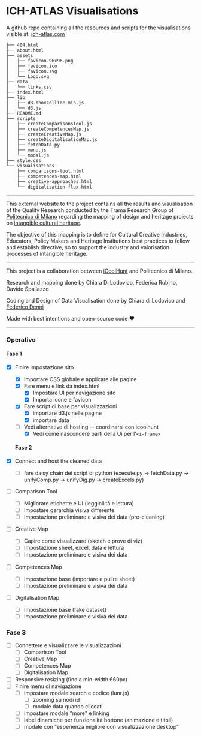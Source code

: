 # ICH-ATLAS Visualisations

A github repo containing all the resources and scripts for the visualisations visible at: [ich-atlas.com](https://tramadev.nextatlas.com/)

```
├── 404.html
├── about.html
├── assets
│   ├── favicon-96x96.png
│   ├── favicon.ico
│   ├── favicon.svg
│   └── Logo.svg
├── data
│   └── links.csv
├── index.html
├── lib
│   ├── d3-bboxCollide.min.js
│   └── d3.js
├── README.md
├── scripts
│   ├── createComparisonsTool.js
│   ├── createCompetencesMap.js
│   ├── createCreativeMap.js
│   ├── createDigitalisationMap.js
│   ├── fetchData.py
│   ├── menu.js
│   └── modal.js
├── style.css
└── visualisations
    ├── comparisons-tool.html
    ├── competences-map.html
    ├── creative-approaches.html
    └── digitalisation-flux.html
```

---

This external website to the project contains all the results and visualisation of the Quality Research conducted by the Trama Research Group of [Politecnico di Milano](https://dipartimentodesign.polimi.it/it) regarding the mapping of design and heritage projects on [intangible cultural heritage](https://ich.unesco.org/en/what-is-intangible-heritage-00003).

The objective of this mapping is to define for Cultural Creative Industries, Educators, Policy Makers and Heritage Institutions best practices to follow and establish directive, so to support the industry and valorisation processes of intangible heritage.

---

This project is a collaboration between [iCoolHunt](https://www.nextatlas.com/) and Politecnico di Milano.

Research and mapping done by Chiara Di Lodovico, Federica Rubino, Davide Spallazzo

Coding and Design of Data Visualisation done by Chiara di Lodovico and [Federico Denni](https://federicodenni.com/)

Made with best intentions and open-source code :heart:

---

### Operativo

#### Fase 1

- [x] Finire impostazione sito

  - [x] Importare CSS globale e applicare alle pagine
  - [x] Fare menu e link da index.html
    - [x] Impostare UI per navigazione sito
    - [x] Importa icone e favicon
  - [x] Fare script di base per visualizzazioni
    - [x] importare d3.js nelle pagine
    - [x] importare data
  - [ ] Vedi alternative di hosting -- coordinarsi con icoolhunt
    - [x] Vedi come nascondere parti della Ui per l'`<i-frame>`

  #### Fase 2

- [x] Connect and host the cleaned data
  - [ ] fare daisy chain dei script di python (execute.py -> fetchData.py -> unifyComp.py -> unifyDig.py -> createExcels.py)
- [ ] Comparison Tool
  - [ ] Migliorare etichette e UI (leggibilità e lettura)
  - [ ] Impostare gerarchia visiva differente
  - [ ] Impostazione preliminare e visiva dei data (pre-cleaning)
- [ ] Creative Map
  - [ ] Capire come visualizzare (sketch e prove di viz)
  - [ ] Impostazione sheet, excel, data e lettura
  - [ ] Impostazione preliminare e visiva dei data
- [ ] Competences Map
  - [ ] Impostazione base (importare e pulire sheet)
  - [ ] Impostazione preliminare e visiva dei data
- [ ] Digitalisation Map
  - [ ] Impostazione base (fake dataset)
  - [ ] Impostazione preliminare e visiva dei data

### Fase 3

- [ ] Connettere e visualizzare le visualizzazioni
  - [ ] Comparison Tool
  - [ ] Creative Map
  - [ ] Competences Map
  - [ ] Digitalisation Map
- [ ] Responsive resizing (fino a min-width 660px)
- [ ] Finire menu di navigazione
  - [ ] impostare modale search e codice (lunr.js)
    - [ ] zooming su nodi id
    - [ ] modale data quando cliccati
  - [ ] impostare modale "more" e linking
  - [ ] label dinamiche per funzionalità bottone (animazione e titoli)
  - [ ] modale con "esperienza migliore con visualizzazione desktop"
